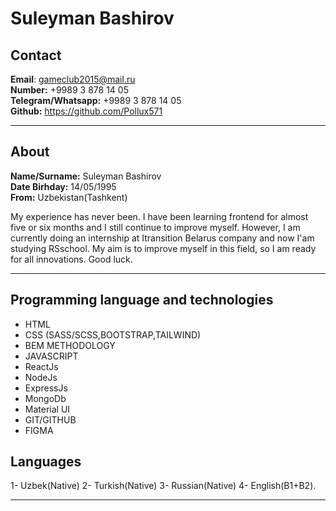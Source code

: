 # Suleyman Bashirov
## Contact
**Email**: gameclub2015@mail.ru <br>
**Number:**   +9989 3 878 14 05 <br> 
**Telegram/Whatsapp:**  +9989 3 878 14 05<br>
**Github:** https://github.com/Pollux571
****
## About
**Name/Surname:** Suleyman Bashirov <br>
**Date Birhday:** 14/05/1995<br>
**From:** Uzbekistan(Tashkent)<br>


My experience has never been. I have been learning frontend for almost five or six months and I still continue to improve myself. However, I am currently doing an internship at Itransition Belarus company and now I'am studying RSschool. My aim is to improve myself in this field, so I am ready for all innovations. Good luck.
****
## Programming language and technologies
- HTML
- CSS (SASS/SCSS,BOOTSTRAP,TAILWIND)
- BEM METHODOLOGY
- JAVASCRIPT
- ReactJs
- NodeJs
- ExpressJs
- MongoDb
- Material UI
- GIT/GITHUB
- FIGMA

## Languages
1- Uzbek(Native)
2- Turkish(Native)
3- Russian(Native)
4- English(B1+B2).
****

